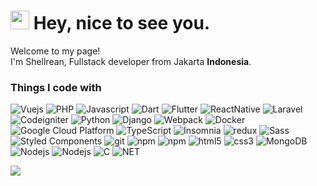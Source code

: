<h1><img src="https://emojis.slackmojis.com/emojis/images/1531849430/4246/blob-sunglasses.gif?1531849430" width="30"/> Hey, nice to see you.</h1>


<p>Welcome to my page! </br> I'm Shellrean, Fullstack developer from Jakarta <b>Indonesia</b>. </p>
<h3>Things I code with</h3>
<p>
  <img alt="Vuejs" src="https://img.shields.io/badge/-Vuejs-13aa52?style=flat-square&logo=Vue.js&logoColor=white" />
  <img alt="PHP" src="https://img.shields.io/badge/-PHP-1a73e8?style=flat-square&logo=PHP&logoColor=white" />
  <img alt="Javascript" src="https://img.shields.io/badge/-Javascript-ebe834?style=flat-square&logo=Javascript&logoColor=white" />
  <img alt="Dart" src="https://img.shields.io/badge/-Dart-00a6ff?style=flat-square&logo=Dart&logoColor=white" />
  <img alt="Flutter" src="https://img.shields.io/badge/-Flutter-0077ff?style=flat-square&logo=Flutter&logoColor=white" />
  <img alt="ReactNative" src="https://img.shields.io/badge/-React-0077ff?style=flat-square&logo=React&logoColor=white" />
  <img alt="Laravel" src="https://img.shields.io/badge/-Laravel-F05032?style=flat-square&logo=Laravel&logoColor=white" />
  <img alt="Codeigniter" src="https://img.shields.io/badge/-Codeigniter-DD0031?style=flat-square&logo=Codeigniter&logoColor=white" />
  <img alt="Python" src="https://img.shields.io/badge/-Python-4a9bf7?style=flat-square&logo=python&logoColor=white" />
  <img alt="Django" src="https://img.shields.io/badge/-Django-43853d?style=flat-square&logo=Django&logoColor=white" />
  <img alt="Webpack" src="https://img.shields.io/badge/-Webpack-8DD6F9?style=flat-square&logo=webpack&logoColor=white" /> 
  <img alt="Docker" src="https://img.shields.io/badge/-Docker-46a2f1?style=flat-square&logo=docker&logoColor=white" />
  <img alt="Google Cloud Platform" src="https://img.shields.io/badge/-Google_Cloud_Platform-1a73e8?style=flat-square&logo=google-cloud&logoColor=white" />
  <img alt="TypeScript" src="https://img.shields.io/badge/-TypeScript-007ACC?style=flat-square&logo=typescript&logoColor=white" />
  <img alt="Insomnia" src="https://img.shields.io/badge/-Insomnia-5849BE?style=flat-square&logo=insomnia&logoColor=white" />
  <img alt="redux" src="https://img.shields.io/badge/-Redux-764ABC?style=flat-square&logo=redux&logoColor=white" />
  <img alt="Sass" src="https://img.shields.io/badge/-Sass-CC6699?style=flat-square&logo=sass&logoColor=white" />
  <img alt="Styled Components" src="https://img.shields.io/badge/-Styled_Components-db7092?style=flat-square&logo=styled-components&logoColor=white" />
  <img alt="git" src="https://img.shields.io/badge/-Git-F05032?style=flat-square&logo=git&logoColor=white" />
  <img alt="npm" src="https://img.shields.io/badge/-NPM-CB3837?style=flat-square&logo=npm&logoColor=white" />
  <img alt="npm" src="https://img.shields.io/badge/-Yarn-1a73e8?style=flat-square&logo=yarn&logoColor=white" />
  <img alt="html5" src="https://img.shields.io/badge/-HTML5-E34F26?style=flat-square&logo=html5&logoColor=white" />
  <img alt="css3" src="https://img.shields.io/badge/-CSS3-00cefc?style=flat-square&logo=css3&logoColor=white" />
  <img alt="MongoDB" src="https://img.shields.io/badge/-MongoDB-13aa52?style=flat-square&logo=mongodb&logoColor=white" />
  <img alt="Nodejs" src="https://img.shields.io/badge/-Nodejs-43853d?style=flat-square&logo=Node.js&logoColor=white" />
  <img alt="Nodejs" src="https://img.shields.io/badge/-Golang-45b8d8?style=flat-square&logo=Go&logoColor=white" />
  <img alt="C" src="https://img.shields.io/badge/-Language-089e00?style=flat-square&logo=C&logoColor=white" />
  <img alt="NET" src="https://img.shields.io/badge/-.NET-00aaff?style=flat-square&logo=.net&logoColor=white" />
</p>
<p>
 <img align="center" src="https://github-readme-stats.anuraghazra1.vercel.app/api/top-langs/?username=shellrean&layout=compact&theme=radical" />
</p>
